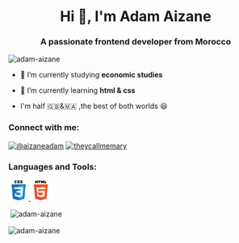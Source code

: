 <h1 align="center">Hi 👋, I'm Adam Aizane</h1>
<h3 align="center">A passionate frontend developer from Morocco</h3>

<p align="left"> <img src="https://komarev.com/ghpvc/?username=adam-aizane&label=Profile%20views&color=0e75b6&style=flat" alt="adam-aizane" /> </p>

- 🔭 I’m currently studying **economic studies**

- 🌱 I’m currently learning **html & css**
- I'm half 🇬🇧&🇲🇦 ,the best of both worlds 😆

<h3 align="left">Connect with me:</h3>
<p align="left">
<a href="https://twitter.com/@aizaneadam" target="blank"><img align="center" src="https://raw.githubusercontent.com/rahuldkjain/github-profile-readme-generator/master/src/images/icons/Social/twitter.svg" alt="@aizaneadam" height="30" width="40" /></a>
<a href="https://instagram.com/theycallmemary" target="blank"><img align="center" src="https://raw.githubusercontent.com/rahuldkjain/github-profile-readme-generator/master/src/images/icons/Social/instagram.svg" alt="theycallmemary" height="30" width="40" /></a>
</p>

<h3 align="left">Languages and Tools:</h3>
<p align="left"> <a href="https://www.w3schools.com/css/" target="_blank" rel="noreferrer"> <img src="https://raw.githubusercontent.com/devicons/devicon/master/icons/css3/css3-original-wordmark.svg" alt="css3" width="40" height="40"/> </a> <a href="https://www.w3.org/html/" target="_blank" rel="noreferrer"> <img src="https://raw.githubusercontent.com/devicons/devicon/master/icons/html5/html5-original-wordmark.svg" alt="html5" width="40" height="40"/> </a> </p>

<p>&nbsp;<img align="center" src="https://github-readme-stats.vercel.app/api?username=adam-aizane&show_icons=true&locale=en" alt="adam-aizane" /></p>

<p><img align="center" src="https://github-readme-streak-stats.herokuapp.com/?user=adam-aizane&" alt="adam-aizane" /></p>


<!---
Adam-Aizane/Adam-Aizane is a ✨ special ✨ repository because its `README.md` (this file) appears on your GitHub profile.
You can click the Preview link to take a look at your changes.
--->
